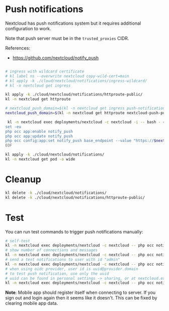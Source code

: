 
# Push notifications

Nextcloud has push notifications system but it requires additional configuration to work.

Note that push server must be in the `trusted_proxies` CIDR.

References:
- https://github.com/nextcloud/notify_push

```bash

# ingress with wildcard certificate
# kl label ns --overwrite nextcloud copy-wild-cert=main
# kl apply -k ./cloud/nextcloud/notifications/ingress-wildcard/
# kl -n nextcloud get ingress

kl apply -k ./cloud/nextcloud/notifications/httproute-public/
kl -n nextcloud get httproute

# nextcloud_push_domain=$(kl -n nextcloud get ingress push-notifications -o go-template "{{ (index .spec.rules 0).host}}")
nextcloud_push_domain=$(kl -n nextcloud get httproute nextcloud-push-public -o go-template --template "{{ (index .spec.hostnames 0)}}")

 kl -n nextcloud exec deployments/nextcloud -c nextcloud -i -- bash - << EOF
set -eu
php occ app:enable notify_push
php occ app:update notify_push
php occ config:app:set notify_push base_endpoint --value "https://$nextcloud_push_domain"
EOF

kl apply -k ./cloud/nextcloud/notifications/
kl -n nextcloud get pod -o wide

```

# Cleanup

```bash
kl delete -k ./cloud/nextcloud/notifications/
kl delete -k ./cloud/nextcloud/notifications/httproute-public/
```

# Test

You can run test commands to trigger push notifications manually:

```bash
# self-test
kl -n nextcloud exec deployments/nextcloud -c nextcloud -- php occ notify_push:self-test
# show number of connections and messages
kl -n nextcloud exec deployments/nextcloud -c nextcloud -- php occ notify_push:metrics
# send a test notifications to user with id "admin"
kl -n nextcloud exec deployments/nextcloud -c nextcloud -- php occ notification:test-push admin
# when using oidc provider, user id is uuid@provider.domain
# to test push notification, use only the uuid
# uuid can be found in personal settings -> sharing, or at nextcloud.example.com/settings/user/sharing
kl -n nextcloud exec deployments/nextcloud -c nextcloud -- php occ notification:test-push 99b556c5-2ae5-4bb9-a445-24b5346855ab
```

**Note**: Mobile app should register itself when connecting to server.
If you sign out and login again then it seems like it doesn't.
This can be fixed by clearing mobile app data.

